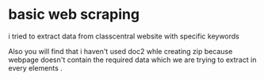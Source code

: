 # basic web scraping
 i tried to extract data from classcentral website with specific keywords
 
 Also you will find that i haven't used doc2  whle creating zip because webpage doesn't contain the required data which we are trying to extract in every elements .
